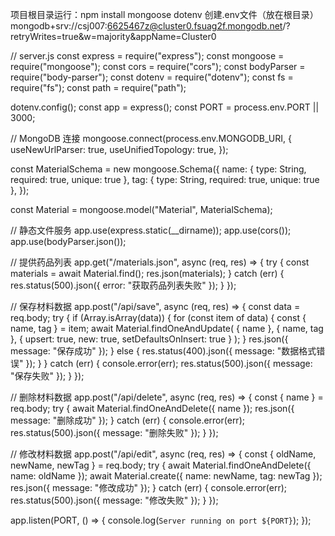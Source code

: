 项目根目录运行：npm install mongoose dotenv
创建.env文件（放在根目录）
mongodb+srv://csj007:6625467z@cluster0.fsuag2f.mongodb.net/?retryWrites=true&w=majority&appName=Cluster0

// server.js
const express = require("express");
const mongoose = require("mongoose");
const cors = require("cors");
const bodyParser = require("body-parser");
const dotenv = require("dotenv");
const fs = require("fs");
const path = require("path");

dotenv.config();
const app = express();
const PORT = process.env.PORT || 3000;

// MongoDB 连接
mongoose.connect(process.env.MONGODB_URI, {
  useNewUrlParser: true,
  useUnifiedTopology: true,
});

const MaterialSchema = new mongoose.Schema({
  name: { type: String, required: true, unique: true },
  tag: { type: String, required: true, unique: true },
});

const Material = mongoose.model("Material", MaterialSchema);

// 静态文件服务
app.use(express.static(__dirname));
app.use(cors());
app.use(bodyParser.json());

// 提供药品列表
app.get("/materials.json", async (req, res) => {
  try {
    const materials = await Material.find();
    res.json(materials);
  } catch (err) {
    res.status(500).json({ error: "获取药品列表失败" });
  }
});

// 保存材料数据
app.post("/api/save", async (req, res) => {
  const data = req.body;
  try {
    if (Array.isArray(data)) {
      for (const item of data) {
        const { name, tag } = item;
        await Material.findOneAndUpdate(
          { name },
          { name, tag },
          { upsert: true, new: true, setDefaultsOnInsert: true }
        );
      }
      res.json({ message: "保存成功" });
    } else {
      res.status(400).json({ message: "数据格式错误" });
    }
  } catch (err) {
    console.error(err);
    res.status(500).json({ message: "保存失败" });
  }
});

// 删除材料数据
app.post("/api/delete", async (req, res) => {
  const { name } = req.body;
  try {
    await Material.findOneAndDelete({ name });
    res.json({ message: "删除成功" });
  } catch (err) {
    console.error(err);
    res.status(500).json({ message: "删除失败" });
  }
});

// 修改材料数据
app.post("/api/edit", async (req, res) => {
  const { oldName, newName, newTag } = req.body;
  try {
    await Material.findOneAndDelete({ name: oldName });
    await Material.create({ name: newName, tag: newTag });
    res.json({ message: "修改成功" });
  } catch (err) {
    console.error(err);
    res.status(500).json({ message: "修改失败" });
  }
});

app.listen(PORT, () => {
  console.log(`Server running on port ${PORT}`);
});

